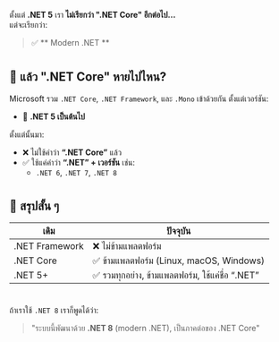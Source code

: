 ตั้งแต่ **.NET 5** เรา **ไม่เรียกว่า ".NET Core" อีกต่อไป...**  
แต่จะเรียกว่า:

> ✅ ** Modern .NET **

#

## 🔹 แล้ว ".NET Core" หายไปไหน?

Microsoft รวม `.NET Core`, `.NET Framework`, และ `.Mono` เข้าด้วยกัน ตั้งแต่เวอร์ชัน:
- 🔄 **.NET 5 เป็นต้นไป**

ตั้งแต่นั้นมา:
- ❌ ไม่ใช้คำว่า **“.NET Core”** แล้ว  
- ✅ ใช้แค่คำว่า **“.NET” + เวอร์ชัน** เช่น:
  - `.NET 6`, `.NET 7`, `.NET 8`
#

## 🔸 สรุปสั้น ๆ

| เดิม | ปัจจุบัน |
|------|-----------|
| .NET Framework | ❌ ไม่ข้ามแพลตฟอร์ม |
| .NET Core | ✅ ข้ามแพลตฟอร์ม (Linux, macOS, Windows) |
| .NET 5+ | ✅ รวมทุกอย่าง, ข้ามแพลตฟอร์ม, ใช้แค่ชื่อ “.NET” |

#

ถ้าเราใช้ `.NET 8` เราก็พูดได้ว่า:

> "ระบบนี้พัฒนาด้วย **.NET 8** (modern .NET), เป็นภาคต่อของ .NET Core"
 
